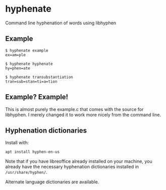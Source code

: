 # hyphenate
Command line hyphenation of words using libhyphen

## Example

    $ hyphenate example
    ex=am=ple

    $ hyphenate hyphenate
    hy=phen=ate

    $ hyphenate transubstantiation
    tran=sub=stan=ti=a=tion

## Example? Example!

This is almost purely the example.c that comes with the source for
libhyphen. I merely changed it to work more nicely from the command
line.

## Hyphenation dictionaries

Install with:

	apt install hyphen-en-us

Note that if you have libreoffice already installed on your machine,
you already have the necessary hyphenation dictionaries installed in
`/usr/share/hyphen/`.

Alternate language dictionaries are available. 

